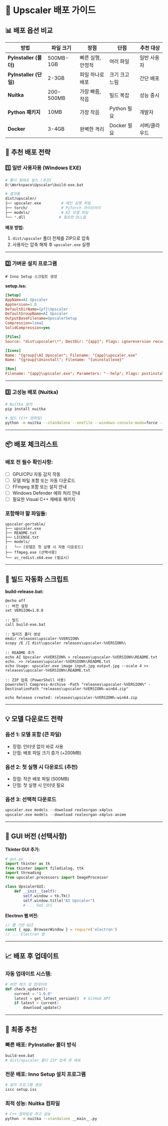 # 🚀 Upscaler 배포 가이드

## 📊 배포 옵션 비교

| 방법 | 파일 크기 | 장점 | 단점 | 추천 대상 |
|------|----------|------|------|----------|
| **PyInstaller (폴더)** | 500MB-1GB | 빠른 실행, 안정적 | 여러 파일 | 일반 사용자 |
| **PyInstaller (단일)** | 2-3GB | 파일 하나로 배포 | 크기 크고 느림 | 간단 배포 |
| **Nuitka** | 200-500MB | 가장 빠름, 작음 | 빌드 복잡 | 성능 중시 |
| **Python 패키지** | 10MB | 가장 작음 | Python 필요 | 개발자 |
| **Docker** | 3-4GB | 완벽한 격리 | Docker 필요 | 서버/클라우드 |

## 🎯 추천 배포 전략

### 1️⃣ **일반 사용자용 (Windows EXE)**

```bash
# 폴더 형태로 빌드 (추천)
D:\Workspace\Upscaler\build-exe.bat

# 결과물
dist/upscaler/
├── upscaler.exe         # 메인 실행 파일
├── torch/               # PyTorch 라이브러리
├── models/              # AI 모델 파일
└── *.dll               # 필요한 DLL들
```

**배포 방법:**
1. `dist/upscaler` 폴더 전체를 ZIP으로 압축
2. 사용자는 압축 해제 후 `upscaler.exe` 실행

---

### 2️⃣ **가벼운 설치 프로그램**

```batch
# Inno Setup 스크립트 생성
```

**setup.iss:**
```ini
[Setup]
AppName=AI Upscaler
AppVersion=1.0
DefaultDirName={pf}\Upscaler
DefaultGroupName=AI Upscaler
OutputBaseFilename=UpscalerSetup
Compression=lzma2
SolidCompression=yes

[Files]
Source: "dist\upscaler\*"; DestDir: "{app}"; Flags: ignoreversion recursesubdirs

[Icons]
Name: "{group}\AI Upscaler"; Filename: "{app}\upscaler.exe"
Name: "{group}\Uninstall"; Filename: "{uninstallexe}"

[Run]
Filename: "{app}\upscaler.exe"; Parameters: "--help"; Flags: postinstall nowait
```

---

### 3️⃣ **고성능 배포 (Nuitka)**

```bash
# Nuitka 설치
pip install nuitka

# 빌드 (C++ 컴파일)
python -m nuitka --standalone --onefile --windows-console-mode=force --enable-plugin=torch --enable-plugin=numpy --include-package=upscaler --include-package=basicsr --include-package=realesrgan __main__.py
```

---

## 📦 배포 체크리스트

### **배포 전 필수 확인사항:**

- [ ] GPU/CPU 자동 감지 작동
- [ ] 모델 파일 포함 또는 자동 다운로드
- [ ] FFmpeg 포함 또는 설치 안내
- [ ] Windows Defender 예외 처리 안내
- [ ] 필요한 Visual C++ 재배포 패키지

### **포함해야 할 파일들:**

```
upscaler-portable/
├── upscaler.exe
├── README.txt
├── LICENSE.txt
├── models/
│   └── (모델은 첫 실행 시 자동 다운로드)
├── ffmpeg.exe (선택사항)
└── vc_redist.x64.exe (필요시)
```

---

## 🔧 빌드 자동화 스크립트

**build-release.bat:**
```batch
@echo off
:: 버전 설정
set VERSION=1.0.0

:: 빌드
call build-exe.bat

:: 릴리즈 폴더 생성
mkdir releases\upscaler-%VERSION%
xcopy /E /I dist\upscaler releases\upscaler-%VERSION%\

:: README 추가
echo AI Upscaler v%VERSION% > releases\upscaler-%VERSION%\README.txt
echo. >> releases\upscaler-%VERSION%\README.txt
echo Usage: upscaler.exe image input.jpg output.jpg --scale 4 >> releases\upscaler-%VERSION%\README.txt

:: ZIP 압축 (PowerShell 사용)
powershell Compress-Archive -Path "releases\upscaler-%VERSION%" -DestinationPath "releases\upscaler-%VERSION%-win64.zip"

echo Release created: releases\upscaler-%VERSION%-win64.zip
```

---

## 💡 모델 다운로드 전략

### **옵션 1: 모델 포함 (큰 파일)**
- 장점: 인터넷 없이 바로 사용
- 단점: 배포 파일 크기 증가 (+200MB)

### **옵션 2: 첫 실행 시 다운로드 (추천)**
- 장점: 작은 배포 파일 (500MB)
- 단점: 첫 실행 시 인터넷 필요

### **옵션 3: 선택적 다운로드**
```python
upscaler.exe models --download realesrgan-x4plus
upscaler.exe models --download realesrgan-x4plus-anime
```

---

## 🎨 GUI 버전 (선택사항)

**Tkinter GUI 추가:**
```python
# gui.py
import tkinter as tk
from tkinter import filedialog, ttk
import threading
from upscaler.processors import ImageProcessor

class UpscalerGUI:
    def __init__(self):
        self.window = tk.Tk()
        self.window.title("AI Upscaler")
        # ... GUI 코드
```

**Electron 웹 버전:**
```javascript
// 웹 기반 GUI
const { app, BrowserWindow } = require('electron')
// ... Electron 앱
```

---

## 📈 배포 후 업데이트

### **자동 업데이트 시스템:**
```python
# 버전 체크 및 업데이트
def check_update():
    current = "1.0.0"
    latest = get_latest_version()  # GitHub API
    if latest > current:
        download_update()
```

---

## 🚀 최종 추천

### **빠른 배포:** PyInstaller 폴더 방식
```bash
build-exe.bat
# dist/upscaler 폴더 ZIP 압축 후 배포
```

### **전문 배포:** Inno Setup 설치 프로그램
```bash
# 설치 프로그램 생성
iscc setup.iss
```

### **최적 성능:** Nuitka 컴파일
```bash
# C++ 컴파일로 최고 성능
python -m nuitka --standalone __main__.py
```
